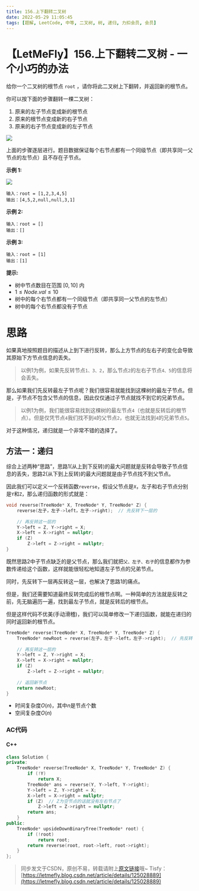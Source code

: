 ```yaml
---
title: 156.上下翻转二叉树
date: 2022-05-29 11:05:45
tags: [题解, LeetCode, 中等, 二叉树, 树, 递归, 力扣会员, 会员]
---
```


# 【LetMeFly】156.上下翻转二叉树 - 一个小巧的办法

给你一个二叉树的根节点 ```root``` ，请你将此二叉树上下翻转，并返回新的根节点。

你可以按下面的步骤翻转一棵二叉树：

1. 原来的左子节点变成新的根节点
2. 原来的根节点变成新的右子节点
3. 原来的右子节点变成新的左子节点

<img src="https://assets.leetcode.com/uploads/2020/08/29/main.jpg">

上面的步骤逐层进行。题目数据保证每个右节点都有一个同级节点（即共享同一父节点的左节点）且不存在子节点。

**示例 1:**

<img src="https://assets.leetcode.com/uploads/2020/08/29/updown.jpg">

```
输入：root = [1,2,3,4,5]
输出：[4,5,2,null,null,3,1]
```

**示例 2:**

```
输入：root = []
输出：[]
```

**示例 3:**

```
输入：root = [1]
输出：[1]
```

**提示:**

+ 树中节点数目在范围 $[0, 10]$ 内
+ $1 \leq Node.val \leq 10$
+ 树中的每个右节点都有一个同级节点（即共享同一父节点的左节点）
+ 树中的每个右节点都没有子节点

# 思路

如果真地按照题目的描述从上到下进行反转，那么上方节点的左右子的变化会导致其原始下方节点信息的丢失。

> 以例1为例，如果先反转节点```1、3、2```，那么节点```2```的左右子节点```4、5```的信息将会丢失。

那么如果我们先反转最左子节点呢？我们很容易就能找到这棵树的最左子节点。但是，子节点不包含父节点的信息，因此仅仅通过子节点就找不到它的兄弟节点。

> 以例1为例，我们能很容易找到这棵树的最左节点```4```（也就是反转后的根节点）。但是仅凭节点```4```我们找不到```4```的父节点```2```，也就无法找到```4```的兄弟节点```5```。

对于这种情况，递归就是一个非常不错的选择了。

## 方法一：递归

综合上述两种“思路”，思路1(从上到下反转)的最大问题就是反转会导致子节点信息的丢失，思路2(从下到上反转)的最大问题就是由子节点找不到父节点。

因此我们可以定义一个反转函数```reverse```，假设父节点是```X```，左子和右子节点分别是```Y```和```Z```，那么递归函数的形式就是：

```cpp
void reverse(TreeNode* X, TreeNode* Y, TreeNode* Z) {
    reverse(左子，左子->left，左子->right);  // 先反转下一层的
    
    // 再反转这一层的
    Y->left = Z, Y->right = X;
    X->left = X->right = nullptr;
    if (Z)
        Z->left = Z->right = nullptr;
}
```

既然思路2中子节点缺乏的是父节点，那么我们就把```父、左子、右子```的信息都作为参数传递给这个函数，这样就能很轻松地知道左子节点的兄弟节点。

同时，先反转下一层再反转这一层，也解决了思路1的痛点。

但是，我们还需要知道最终反转完成后的根节点啊。一种简单的方法就是反转之前，先无脑遍历一遍，找到最左子节点，就是反转后的根节点。

但是这样代码不优美(手动滑稽)，我们可以简单修改一下递归函数，就能在递归的同时返回新的根节点。

```cpp
TreeNode* reverse(TreeNode* X, TreeNode* Y, TreeNode* Z) {
    TreeNode* newRoot = reverse(左子，左子->left，左子->right);  // 先反转下一层的
    
    // 再反转这一层的
    Y->left = Z, Y->right = X;
    X->left = X->right = nullptr;
    if (Z)
        Z->left = Z->right = nullptr;
    
    // 返回新节点
    return newRoot;
}
```

+ 时间复杂度$O(n)$，其中$n$是节点个数
+ 空间复杂度$O(n)$

### AC代码

#### C++

```cpp
class Solution {
private:
    TreeNode* reverse(TreeNode* X, TreeNode* Y, TreeNode* Z) {
        if (!Y)
            return X;
        TreeNode* ans = reverse(Y, Y->left, Y->right);
        Y->left = Z, Y->right = X;
        X->left = X->right = nullptr;
        if (Z)  // Z为空节点的话就没有左右节点了
            Z->left = Z->right = nullptr;
        return ans;
    }
public:
    TreeNode* upsideDownBinaryTree(TreeNode* root) {
        if (!root)
            return root;
        return reverse(root, root->left, root->right);
    }
};
```

> 同步发文于CSDN，原创不易，转载请附上[原文链接](https://blog.tisfy.eu.org/2022/05/29/LeetCode%200156.%E4%B8%8A%E4%B8%8B%E7%BF%BB%E8%BD%AC%E4%BA%8C%E5%8F%89%E6%A0%91)哦~
> Tisfy：[https://letmefly.blog.csdn.net/article/details/125028889](https://letmefly.blog.csdn.net/article/details/125028889)
